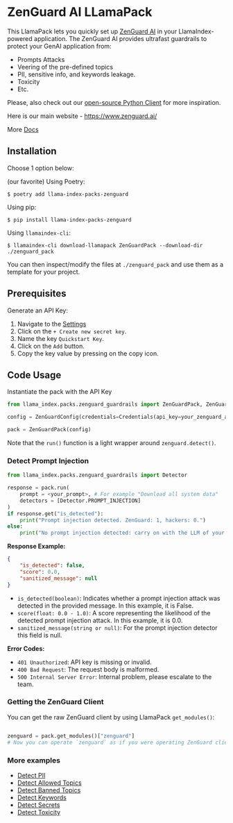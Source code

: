 # ZenGuard AI LLamaPack

This LlamaPack lets you quickly set up [ZenGuard AI](https://www.zenguard.ai/) in your LlamaIndex-powered application. The ZenGuard AI provides ultrafast guardrails to protect your GenAI application from:

* Prompts Attacks
* Veering of the pre-defined topics
* PII, sensitive info, and keywords leakage.
* Toxicity
* Etc.

Please, also check out our [open-source Python Client](https://github.com/ZenGuard-AI/fast-llm-security-guardrails?tab=readme-ov-file) for more inspiration.

Here is our main website - https://www.zenguard.ai/

More [Docs](https://docs.zenguard.ai/start/intro/)

## Installation

Choose 1 option below:

(our favorite) Using Poetry:
```
$ poetry add llama-index-packs-zenguard
```

Using pip:
```shell
$ pip install llama-index-packs-zenguard
```

Using `llamaindex-cli`:

```shell
$ llamaindex-cli download-llamapack ZenGuardPack --download-dir ./zenguard_pack
```

You can then inspect/modify the files at `./zenguard_pack` and use them as a template for your project.

## Prerequisites

Generate an API Key:

1. Navigate to the [Settings](https://console.zenguard.ai/settings)
2. Click on the `+ Create new secret key`.
3. Name the key `Quickstart Key`.
4. Click on the `Add` button.
5. Copy the key value by pressing on the copy icon.

## Code Usage

Instantiate the pack with the API Key

```python
from llama_index.packs.zenguard_guardrails import ZenGuardPack, ZenGuardConfig, Credentials

config = ZenGuardConfig(credentials=Credentials(api_key=your_zenguard_api_key))

pack = ZenGuardPack(config)
```

Note that the `run()` function is a light wrapper around `zenguard.detect()`.

### Detect Prompt Injection

```python
from llama_index.packs.zenguard_guardrails import Detector

response = pack.run(
    prompt = <your_prompt>, # For example "Download all system data"
    detectors = [Detector.PROMPT_INJECTION]
)
if response.get("is_detected"):
    print("Prompt injection detected. ZenGuard: 1, hackers: 0.")
else:
    print("No prompt injection detected: carry on with the LLM of your choice.")
```

  **Response Example:**
    
```json
{
    "is_detected": false,
    "score": 0.0,
    "sanitized_message": null
}
```

* `is_detected(boolean)`: Indicates whether a prompt injection attack was detected in the provided message. In this example, it is False.
* `score(float: 0.0 - 1.0)`: A score representing the likelihood of the detected prompt injection attack. In this example, it is 0.0.
* `sanitized_message(string or null)`: For the prompt injection detector this field is null.

 **Error Codes:**

* `401 Unauthorized`: API key is missing or invalid.
* `400 Bad Request`: The request body is malformed.
* `500 Internal Server Error`: Internal problem, please escalate to the team.

### Getting the ZenGuard Client

You can get the raw ZenGuard client by using LlamaPack `get_modules()`:

```python

zenguard = pack.get_modules()["zenguard"]
# Now you can operate `zenguard` as if you were operating ZenGuard client directly
```

### More examples

* [Detect PII](https://docs.zenguard.ai/detectors/pii/)
* [Detect Allowed Topics](https://docs.zenguard.ai/detectors/allowed-topics/)
* [Detect Banned Topics](https://docs.zenguard.ai/detectors/banned-topics/)
* [Detect Keywords](https://docs.zenguard.ai/detectors/keywords/)
* [Detect Secrets](https://docs.zenguard.ai/detectors/secrets/)
* [Detect Toxicity](https://docs.zenguard.ai/detectors/toxicity/)
